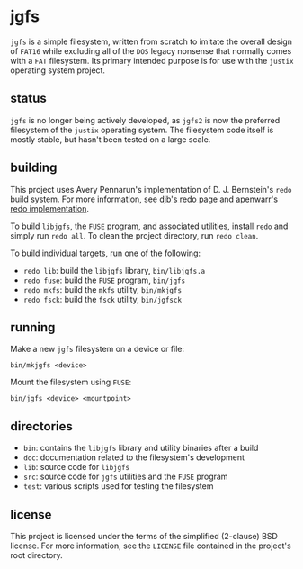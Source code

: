 jgfs
====
`jgfs` is a simple filesystem, written from scratch to imitate the overall
design of `FAT16` while excluding all of the `DOS` legacy nonsense that normally
comes with a `FAT` filesystem. Its primary intended purpose is for use with the
`justix` operating system project.

status
------
`jgfs` is no longer being actively developed, as `jgfs2` is now the preferred
filesystem of the `justix` operating system. The filesystem code itself is
mostly stable, but hasn't been tested on a large scale.

building
--------
This project uses Avery Pennarun's implementation of D. J. Bernstein's `redo`
build system. For more information, see [djb's redo page][1] and [apenwarr's
redo implementation][2].

To build `libjgfs`, the `FUSE` program, and associated utilities, install `redo`
and simply run `redo all`. To clean the project directory, run `redo clean`.

To build individual targets, run one of the following:

- `redo lib`: build the `libjgfs` library, `bin/libjgfs.a`
- `redo fuse`: build the `FUSE` program, `bin/jgfs`
- `redo mkfs`: build the `mkfs` utility, `bin/mkjgfs`
- `redo fsck`: build the `fsck` utility, `bin/jgfsck`

running
-------
Make a new `jgfs` filesystem on a device or file:

    bin/mkjgfs <device>

Mount the filesystem using `FUSE`:

    bin/jgfs <device> <mountpoint>

directories
-----------
- `bin`: contains the `libjgfs` library and utility binaries after a build
- `doc`: documentation related to the filesystem's development
- `lib`: source code for `libjgfs`
- `src`: source code for `jgfs` utilities and the `FUSE` program
- `test`: various scripts used for testing the filesystem

license
-------
This project is licensed under the terms of the simplified (2-clause) BSD
license. For more information, see the `LICENSE` file contained in the project's
root directory.


[1]: http://cr.yp.to/redo.html
[2]: https://github.com/apenwarr/redo
